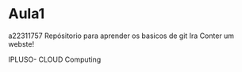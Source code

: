 # Aula1

a22311757
Repósitorio para aprender os basicos de git
Ira Conter um webste!


IPLUSO-  CLOUD Computing

